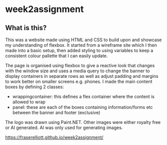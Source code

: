 # week2assignment

## What is this?

This was a website made using HTML and CSS to build upon and showcase my understanding of flexbox. It started from a wireframe site which I then made into a basic setup, then added styling to using variables to keep a consistent colour pallette that I can easily update.

The page is organised using flexbox to give a reactive look that changes with the window size and uses a media query to change the banner to display containers in separate rows as well as adjust padding and margins to work better on smaller screens e.g. phones. I made the main content boxes by defining 2 classes:
- wrappingcontainer: this defines a flex container where the content is allowed to wrap
- panel: these are each of the boxes containing information/forms etc between the banner and footer (exclusive)

The logo was drawn using Paint.NET. Other images were either royalty free or AI generated. AI was only used for generating images.

https://fraserelliott.github.io/week2assignment/
